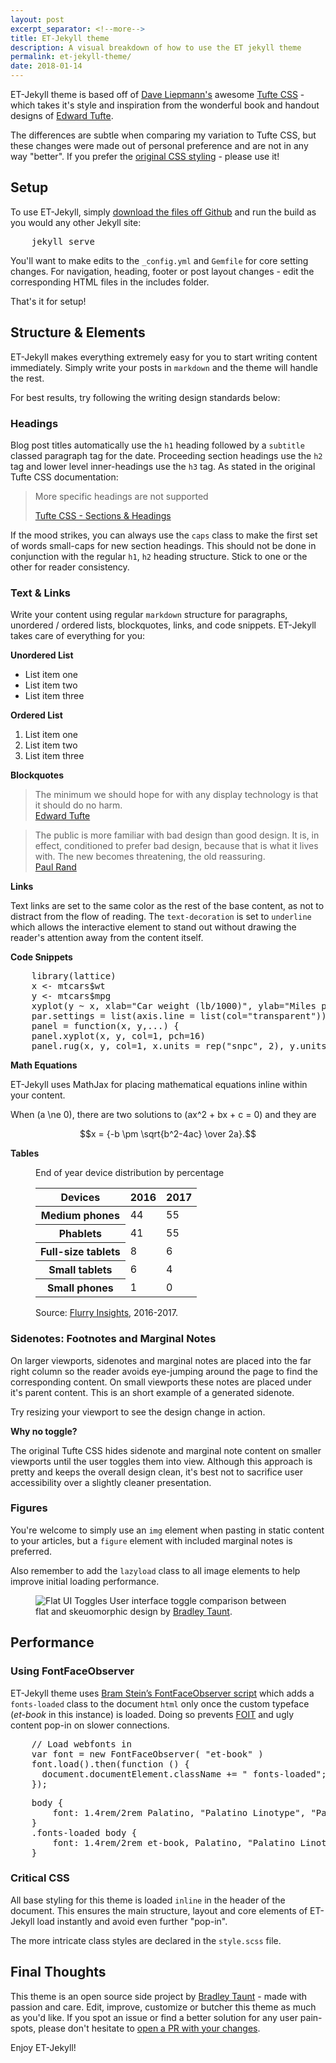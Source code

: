 ```yaml
---
layout: post
excerpt_separator: <!--more-->
title: ET-Jekyll theme
description: A visual breakdown of how to use the ET jekyll theme
permalink: et-jekyll-theme/
date: 2018-01-14
---
```


ET-Jekyll theme is based off of <a href="http://www.daveliepmann.com">Dave Liepmann's</a> awesome <a href="https://edwardtufte.github.io/tufte-css/">Tufte CSS</a> - which takes it's style and inspiration from the wonderful book and handout designs of <a href="https://www.edwardtufte.com/tufte/">Edward Tufte</a>.

The differences are subtle when comparing my variation to Tufte CSS, but these changes were made out of personal preference and are not in any way "better". If you prefer the <a href="https://edwardtufte.github.io/tufte-css/">original CSS styling</a> - please use it!

## Setup

To use ET-Jekyll, simply <a href="https://github.com/bradleytaunt/ET-Jekyll">download the files off Github</a> and run the build as you would any other Jekyll site:

<pre class="code">
    jekyll serve
</pre>

You'll want to make edits to the <code>_config.yml</code> and <code>Gemfile</code> for core setting changes. For navigation, heading, footer or post layout changes - edit the corresponding HTML files in the includes folder.

That's it for setup!

## Structure &amp; Elements

ET-Jekyll makes everything extremely easy for you to start writing content immediately. Simply write your posts in <code>markdown</code> and the theme will handle the rest. 

For best results, try following the writing design standards below:

### Headings

Blog post titles automatically use the <code>h1</code> heading followed by a <code>subtitle</code> classed paragraph tag for the date. Proceeding section headings use the <code>h2</code> tag and lower level inner-headings use the <code>h3</code> tag. As stated in the original Tufte CSS documentation:

<blockquote>
    <p>More specific headings are not supported</p>
    <footer><a href="https://edwardtufte.github.io/tufte-css/">Tufte CSS - Sections &amp; Headings</a></footer>
</blockquote>

<span class="caps">If the mood strikes</span>, you can always use the <code>caps</code> class to make the first set of words small-caps for new section headings. This should not be done in conjunction with the regular <code>h1</code>, <code>h2</code> heading structure. Stick to one or the other for reader consistency.

### Text &amp; Links

Write your content using regular <code>markdown</code> structure for paragraphs, unordered / ordered lists, blockquotes, links, and code snippets. ET-Jekyll takes care of everything for you:

**Unordered List**
- List item one
- List item two
- List item three

**Ordered List**
1. List item one
2. List item two
3. List item three

**Blockquotes**

<blockquote>
    The minimum we should hope for with any display technology is that it should do no harm.
    <footer><a href="https://www.edwardtufte.com/tufte/">Edward Tufte</a></footer>
</blockquote>

<blockquote>
    The public is more familiar with bad design than good design. It is, in effect, conditioned to prefer bad design, because that is what it lives with. The new becomes threatening, the old reassuring.
    <footer><a href="http://www.paul-rand.com">Paul Rand</a></footer>
</blockquote>

**Links**

Text links are set to the same color as the rest of the base content, as not to distract from the flow of reading. The <code>text-decoration</code> is set to <code>underline</code> which allows the interactive element to stand out without drawing the reader's attention away from the content itself.

**Code Snippets**

<pre class="code">
    library(lattice)
    x <- mtcars$wt
    y <- mtcars$mpg
    xyplot(y ~ x, xlab="Car weight (lb/1000)", ylab="Miles per gallon of fuel",
    par.settings = list(axis.line = list(col="transparent")),
    panel = function(x, y,...) { 
    panel.xyplot(x, y, col=1, pch=16)
    panel.rug(x, y, col=1, x.units = rep("snpc", 2), y.units = rep("snpc", 2), ...)})
</pre>

**Math Equations**

ET-Jekyll uses MathJax for placing mathematical equations inline within your content.

When \(a \ne 0\), there are two solutions to \(ax^2 + bx + c = 0\) and they are

$$x = {-b \pm \sqrt{b^2-4ac} \over 2a}.$$

**Tables**

<figure>
<p class="sans">End of year device distribution by percentage</p>
<table>
    <thead>
        <tr>
            <th>Devices</th>
            <th>2016</th>
            <th>2017</th>
        </tr>
    </thead>
    <tbody>
        <tr>
            <th>Medium phones</th>
            <td>44</td>
            <td>55</td>
        </tr>
        <tr>
            <th>Phablets</th>
            <td>41</td>
            <td>55</td>
        </tr>
        <tr>
            <th>Full-size tablets</th>
            <td>8</td>
            <td>6</td>
        </tr>
        <tr>
            <th>Small tablets</th>
            <td>6</td>
            <td>4</td>
        </tr>
        <tr>
            <th>Small phones</th>
            <td>1</td>
            <td>0</td>
        </tr>
    </tbody>
</table>
<span class="marginnote">Source: <a href="http://flurrymobile.tumblr.com/tagged/insights/">Flurry Insights</a>, 2016-2017.</span>
</figure>

### Sidenotes: Footnotes and Marginal Notes

On larger viewports, sidenotes<span class="sidenote-number"></span> and marginal notes are placed into the far right column so the reader avoids eye-jumping around the page to find the corresponding content. On small viewports these notes are placed under it's parent content.
<span class="sidenote">This is an short example of a generated sidenote.</span>

Try resizing your viewport to see the design change in action.

**Why no toggle?**

The original Tufte CSS hides sidenote and marginal note content on smaller viewports until the user toggles them into view. Although this approach is pretty and keeps the overall design clean, it's best not to sacrifice user accessibility over a slightly cleaner presentation.

### Figures

You're welcome to simply use an <code>img</code> element when pasting in static content to your articles, but a <code>figure</code> element with included marginal notes is preferred. 

Also remember to add the <code>lazyload</code> class to all image elements to help improve initial loading performance.

<figure>
    <img class="lazyload" data-src="{{ site.baseurl }}/images/articles/flat-design-toggles_qfre51_c_scale,w_1400.jpg" alt="Flat UI Toggles">
    <span class="marginnote">User interface toggle comparison between flat and skeuomorphic design by <a href="https://bradleytaunt.com">Bradley Taunt</a>.</span>
</figure>

## Performance

### Using FontFaceObserver

ET-Jekyll theme uses <a href="https://github.com/bramstein/fontfaceobserver">Bram Stein’s FontFaceObserver script</a> which adds a <code>fonts-loaded</code> class to the document <code>html</code> only once the custom typeface (<i>et-book</i> in this instance) is loaded. Doing so prevents <a href="https://css-tricks.com/fout-foit-foft/">FOIT</a> and ugly content pop-in on slower connections.

<pre class="code">
    // Load webfonts in
    var font = new FontFaceObserver( "et-book" )
    font.load().then(function () {
      document.documentElement.className += " fonts-loaded";
    });
</pre>

<pre>
    body {
        font: 1.4rem/2rem Palatino, "Palatino Linotype", "Palatino LT STD", "Book Antiqua", Georgia, serif;
    }
    .fonts-loaded body {
        font: 1.4rem/2rem et-book, Palatino, "Palatino Linotype", "Palatino LT STD", "Book Antiqua", Georgia, serif;
    }
</pre>

### Critical CSS

All base styling for this theme is loaded <code>inline</code> in the header of the document. This ensures the main structure, layout and core elements of ET-Jekyll load instantly and avoid even further "pop-in".

The more intricate class styles are declared in the <code>style.scss</code> file.

## Final Thoughts

This theme is an open source side project by <a href="https://bradleytaunt.com">Bradley Taunt</a> - made with passion and care. Edit, improve, customize or butcher this theme as much as you'd like. If you spot an issue or find a better solution for any user pain-spots, please don't hesitate to <a href="https://github.com/bradleytaunt/ET-Jekyll/pulls">open a PR with your changes</a>.

Enjoy ET-Jekyll!
